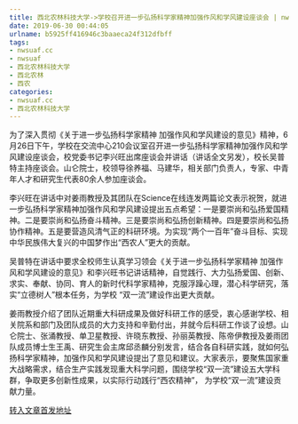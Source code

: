 ```yaml
---
title: 西北农林科技大学->学校召开进一步弘扬科学家精神加强作风和学风建设座谈会 | nwsuaf.cc
date: 2019-06-30 00:44:05
urlname: b5925ff416946c3baaeca24f312dfbff
tags: 
- nwsuaf.cc
- nwsuaf
- 西北农林科技大学
- 西北农林
- 西农
categories:
- nwsuaf.cc
- 西北农林科技大学
---
```



为了深入贯彻《关于进一步弘扬科学家精神 加强作风和学风建设的意见》精神，6月26日下午，学校在交流中心210会议室召开进一步弘扬科学家精神加强作风和学风建设座谈会，校党委书记李兴旺出席座谈会并讲话（讲话全文另发），校长吴普特主持座谈会。山仑院士，校领导徐养福、马建华，相关部门负责人，专家、中青年人才和研究生代表80余人参加座谈会。

李兴旺在讲话中对姜雨教授及其团队在Science在线连发两篇论文表示祝贺，就进一步弘扬科学家精神加强作风和学风建设提出五点希望：一是要崇尚和弘扬爱国精神。二是要崇尚和弘扬奋斗精神。三是要崇尚和弘扬创新精神。四是要崇尚和弘扬协作精神。五是要营造风清气正的科研环境。为实现“两个一百年”奋斗目标、实现中华民族伟大复兴的中国梦作出“西农人”更大的贡献。

吴普特在讲话中要求全校师生认真学习领会《关于进一步弘扬科学家精神 加强作风和学风建设的意见》和李兴旺书记讲话精神，自觉践行、大力弘扬爱国、创新、求实、奉献、协同、育人的新时代科学家精神，克服浮躁心理，潜心科学研究，落实“立德树人”根本任务，为学校 “双一流”建设作出更大贡献。

姜雨教授介绍了团队近期重大科研成果及做好科研工作的感受，衷心感谢学校、相关院系和部门及团队成员的大力支持和辛勤付出，并就今后科研工作谈了设想。山仑院士、张涌教授、单卫星教授、许晓东教授、孙丽英教授、陈帝伊教授及姜雨团队成员博士生王禹、研究生会主席邱丞麟分别发言，结合各自科研实践，就如何弘扬科学家精神，加强作风和学风建设提出了意见和建议。大家表示，要聚焦国家重大战略需求，结合生产实践发现重大科学问题，围绕学校“双一流”建设五大学科群，争取更多创新性成果，以实际行动践行“西农精神”， 为学校“双一流”建设贡献力量。





[转入文章首发地址](https://news.nwsuaf.edu.cn/xnxw/90636.htm)